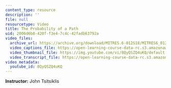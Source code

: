 ```yaml
---
content_type: resource
description: ''
file: null
resourcetype: Video
title: The Probability of a Path
uid: 2006d6b8-420f-f3e4-7c4c-42fadb63792a
video_files:
  archive_url: https://archive.org/download/MITRES.6-012S18/MITRES6_012S18_L25-04_300k.mp4
  video_captions_file: https://open-learning-course-data-rc.s3.amazonaws.com/res-6-012-introduction-to-probability-spring-2018/e53d209b174f57e1afc6016f3ef5cb6c_8QyQSZQ4uKQ.vtt
  video_thumbnail_file: https://img.youtube.com/vi/8QyQSZQ4uKQ/default.jpg
  video_transcript_file: https://open-learning-course-data-rc.s3.amazonaws.com/res-6-012-introduction-to-probability-spring-2018/04e37a68fac35a6bfe07603cbce8070a_8QyQSZQ4uKQ.pdf
video_metadata:
  youtube_id: 8QyQSZQ4uKQ
---
```


**Instructor:** John Tsitsiklis